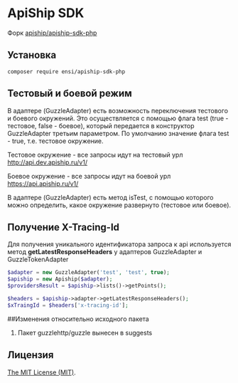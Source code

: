 # ApiShip SDK

Форк [apiship/apiship-sdk-php](https://github.com/apiship/apiship-sdk-php)

## Установка

`composer require ensi/apiship-sdk-php`

## Тестовый и боевой режим
В адаптере (GuzzleAdapter) есть возможность переключения тестового и боевого окружений.
Это осуществляется с помощью флага test (true - тестовое, false - боевое), который передается в конструктор GuzzleAdapter третьим параметром.
По умолчанию значение флага test - true, т.е. тестовое окружение.

Тестовое окружение - все запросы идут на тестовый урл http://api.dev.apiship.ru/v1/

Боевое окружение - все запросы идут на боевой урл https://api.apiship.ru/v1/

В адаптере (GuzzleAdapter) есть метод isTest, с помощью которого можно определить, какое окружение развернуто (тестовое или боевое).

## Получение X-Tracing-Id

Для получения уникального идентификатора запроса к api используется метод **getLatestResponseHeaders** у адаптеров GuzzleAdapter и GuzzleTokenAdapter

```php
$adapter = new GuzzleAdapter('test', 'test', true);
$apiship = new Apiship($adapter);
$providersResult = $apiship->lists()->getPoints();

$headers = $apiship->adapter->getLatestResponseHeaders();
$xTraingId = $headers['x-tracing-id'];
```

##Изменения относительно исходного пакета

1. Пакет guzzlehttp/guzzle вынесен в suggests

## Лицензия

[The MIT License (MIT)](LICENSE.md).